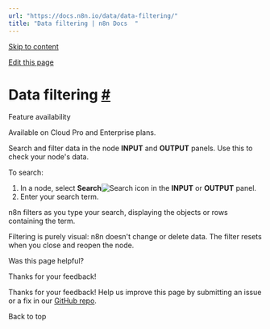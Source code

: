 ```yaml
---
url: "https://docs.n8n.io/data/data-filtering/"
title: "Data filtering | n8n Docs  "
---
```


[Skip to content](https://docs.n8n.io/data/data-filtering/#data-filtering)

[Edit this page](https://github.com/n8n-io/n8n-docs/edit/main/docs/data/data-filtering.md "Edit this page")

# Data filtering [\#](https://docs.n8n.io/data/data-filtering/\#data-filtering "Permanent link")

Feature availability

Available on Cloud Pro and Enterprise plans.

Search and filter data in the node **INPUT** and **OUTPUT** panels. Use this to check your node's data.

To search:

1. In a node, select **Search**![Search icon](https://docs.n8n.io/_images/common-icons/search.png) in the **INPUT** or **OUTPUT** panel.
2. Enter your search term.

n8n filters as you type your search, displaying the objects or rows containing the term.

Filtering is purely visual: n8n doesn't change or delete data. The filter resets when you close and reopen the node.

Was this page helpful?






Thanks for your feedback!






Thanks for your feedback! Help us improve this page by submitting an issue or a fix in our [GitHub repo](https://github.com/n8n-io/n8n-docs).


Back to top
